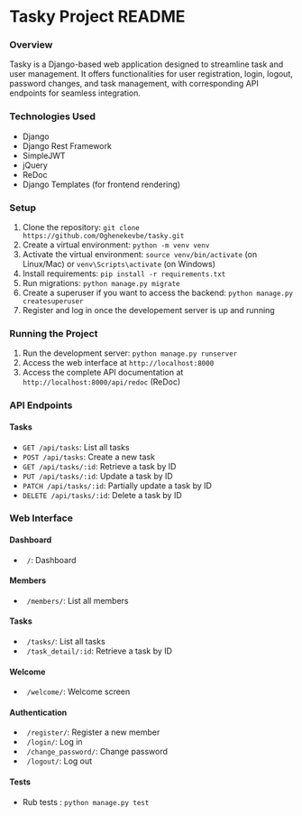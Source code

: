 # Tasky Project README
### Overview

Tasky is a Django-based web application designed to streamline task and user management. It offers functionalities for user registration, login, logout, password changes, and task management, with corresponding API endpoints for seamless integration.

### Technologies Used

* Django 
* Django Rest Framework
* SimpleJWT
* jQuery 
* ReDoc 
* Django Templates (for frontend rendering)


### Setup

1. Clone the repository: `git clone https://github.com/Oghenekevbe/tasky.git`
2. Create a virtual environment: `python -m venv venv`
3. Activate the virtual environment: `source venv/bin/activate` (on Linux/Mac) or `venv\Scripts\activate` (on Windows)
4. Install requirements: `pip install -r requirements.txt`
5. Run migrations: `python manage.py migrate`
6. Create a superuser if you want to access the backend: `python manage.py createsuperuser`
7. Register and log in once the developement server is up and running

### Running the Project

1. Run the development server: `python manage.py runserver`
2. Access the web interface at `http://localhost:8000`
3. Access the complete API documentation at  `http://localhost:8000/api/redoc` (ReDoc) 

### API Endpoints

#### Tasks

* `GET /api/tasks`: List all tasks
* `POST /api/tasks`: Create a new task
* `GET /api/tasks/:id`: Retrieve a task by ID
* `PUT /api/tasks/:id`: Update a task by ID
* `PATCH /api/tasks/:id`: Partially update a task by ID
* `DELETE /api/tasks/:id`: Delete a task by ID

### Web Interface

#### Dashboard

* ` /`: Dashboard

#### Members

* ` /members/`: List all members

#### Tasks

* ` /tasks/`: List all tasks
* ` /task_detail/:id`: Retrieve a task by ID

#### Welcome

* ` /welcome/`: Welcome screen

#### Authentication

* ` /register/`: Register a new member
* ` /login/`: Log in
* ` /change_password/`: Change password
* ` /logout/`: Log out

#### Tests
* Rub tests : `python manage.py test`

